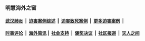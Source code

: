 
### 明慧海外之窗

####  [武汉肺炎](indexes/365.md?t=06030601) &nbsp;|&nbsp;  [迫害案例综述](indexes/328.md?t=06030601) &nbsp;|&nbsp; [迫害致死案例](indexes/277.md?t=06030601)  &nbsp;|&nbsp; [更多迫害案例](indexes/81.md?t=06030601)  &nbsp;|&nbsp; 
####  [时事评论](indexes/19.md?t=06030601) &nbsp;|&nbsp; [海外简讯](indexes/245.md?t=06030601)&nbsp;|&nbsp;  [社会支持](indexes/140.md?t=06030601) &nbsp;|&nbsp; [褒奖决议](indexes/282.md?t=06030601) &nbsp;|&nbsp; [社区报道](indexes/91.md?t=06030601)  &nbsp;|&nbsp; [天人之间](indexes/78.md?t=06030601) 

